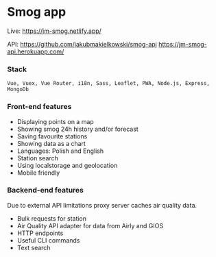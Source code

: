 # Smog app
Live: https://jm-smog.netlify.app/

API: https://github.com/jakubmakielkowski/smog-api https://jm-smog-api.herokuapp.com/
### Stack
```
Vue, Vuex, Vue Router, i18n, Sass, Leaflet, PWA, Node.js, Express, MongoDb
```
### Front-end features
- Displaying points on a map
- Showing smog 24h history and/or forecast 
- Saving favourite stations
- Showing data as a chart
- Languages: Polish and English
- Station search
- Using localstorage and geolocation
- Mobile friendly

### Backend-end features
Due to external API limitations proxy server caches air quality data. 
- Bulk requests for station
- Air Quality API adapter for data from Airly and GIOS
- HTTP endpoints
- Useful CLI commands
- Text search 
